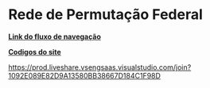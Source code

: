 # Rede de Permutação Federal

**[Link do fluxo de navegação](https://miro.com/app/board/uXjVJSXUgGY=/)**

**[Codigos do site](https://codespaces.new/cH3L01/Rede-de-Permuta-o-Federal)**

https://prod.liveshare.vsengsaas.visualstudio.com/join?1092E089E82D9A13580BB38667D184C1F98D
